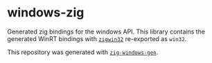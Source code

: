 # windows-zig

Generated zig bindings for the windows API. This library contains the generated WinRT bindings with [`zigwin32`](https://github.com/marlersoft/zigwin32) re-exported as `win32`.

This repository was generated with [`zig-windows-gen`](https://github.com/Tired-Fox/zig-windows-gen).
